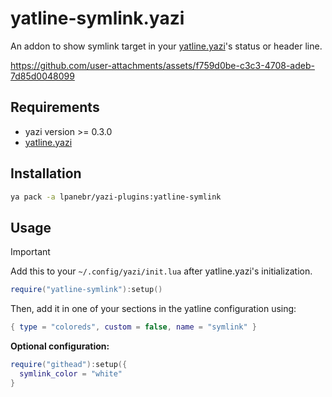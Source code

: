 # yatline-symlink.yazi

An addon to show symlink target in your [yatline.yazi](https://github.com/imsi32/yatline.yazi)'s status or header line.

https://github.com/user-attachments/assets/f759d0be-c3c3-4708-adeb-7d85d0048099

## Requirements

- yazi version >= 0.3.0
- [yatline.yazi](https://github.com/imsi32/yatline.yazi)

## Installation

```sh
ya pack -a lpanebr/yazi-plugins:yatline-symlink
```

## Usage

> [!IMPORTANT]
> Add this to your `~/.config/yazi/init.lua` after yatline.yazi's initialization.

```lua
require("yatline-symlink"):setup()
```

Then, add it in one of your sections in the yatline configuration using:

```lua
{ type = "coloreds", custom = false, name = "symlink" }
```

**Optional configuration:**

```lua
require("githead"):setup({
  symlink_color = "white"
}
```
